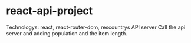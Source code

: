 # react-api-project

Technologys: react, react-router-dom, rescountrys API server
Call the api server and adding population and the item length.
